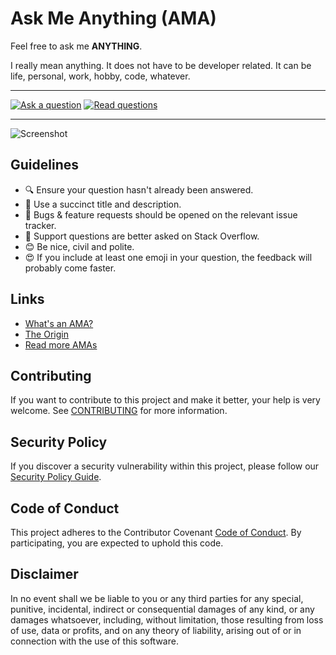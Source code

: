 # Ask Me Anything (AMA)

Feel free to ask me **ANYTHING**.

I really mean anything. It does not have to be developer related. It can be life,
personal, work, hobby, code, whatever.

---

[![Ask a question](https://img.shields.io/badge/💬-Ask%20a%20question-f27e63?style=for-the-badge)](../../issues/new)
[![Read questions](https://img.shields.io/badge/📬-Read%20Questions-0476d9?style=for-the-badge)](../../issues?utf8=✓&q=is%3Aissue+is%3Aclosed+label%3AAnswered+sort%3Aupdated-desc)

---

![Screenshot](/assets/screenshot.png)

## Guidelines

- :mag: Ensure your question hasn't already been answered.
- :page_facing_up: Use a succinct title and description.
- :bug: Bugs & feature requests should be opened on the relevant issue tracker.
- :signal_strength: Support questions are better asked on Stack Overflow.
- :blush: Be nice, civil and polite.
- :heart_eyes: If you include at least one emoji in your question, the feedback
  will probably come faster.

## Links

- [What's an AMA?](https://en.wikipedia.org/wiki//r/IAmA)
- [The Origin](https://www.reddit.com/r/IAmA)
- [Read more AMAs](https://github.com/sindresorhus/amas)

## Contributing

If you want to contribute to this project and make it better, your help is very
welcome. See [CONTRIBUTING](docs/CONTRIBUTING.md) for more information.

## Security Policy

If you discover a security vulnerability within this project, please follow our
[Security Policy Guide](docs/SECURITY.md).

## Code of Conduct

This project adheres to the Contributor Covenant [Code of Conduct](docs/CODE_OF_CONDUCT.md).
By participating, you are expected to uphold this code.

## Disclaimer

In no event shall we be liable to you or any third parties for any special,
punitive, incidental, indirect or consequential damages of any kind, or any
damages whatsoever, including, without limitation, those resulting from loss of
use, data or profits, and on any theory of liability, arising out of or in
connection with the use of this software.
